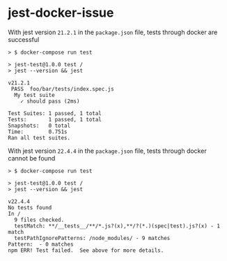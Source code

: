 # jest-docker-issue

With jest version `21.2.1` in the `package.json` file, tests through docker are successful

```
> $ docker-compose run test

> jest-test@1.0.0 test /
> jest --version && jest

v21.2.1
 PASS  foo/bar/tests/index.spec.js
  My test suite
    ✓ should pass (2ms)

Test Suites: 1 passed, 1 total
Tests:       1 passed, 1 total
Snapshots:   0 total
Time:        0.751s
Ran all test suites.
```

With jest version `22.4.4` in the `package.json` file, tests through docker cannot be found

```
> $ docker-compose run test

> jest-test@1.0.0 test /
> jest --version && jest

v22.4.4
No tests found
In /
  9 files checked.
  testMatch: **/__tests__/**/*.js?(x),**/?(*.)(spec|test).js?(x) - 1 match
  testPathIgnorePatterns: /node_modules/ - 9 matches
Pattern:  - 0 matches
npm ERR! Test failed.  See above for more details.
```
